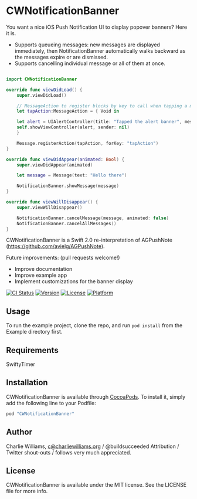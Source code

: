 # CWNotificationBanner
You want a nice iOS Push Notification UI to display popover banners? Here it is.

- Supports queueing messages: new messages are displayed immediately, then NotificationBanner automatically walks backward as the messages expire or are dismissed.
- Supports cancelling individual message or all of them at once.

```swift

import CWNotificationBanner

override func viewDidLoad() {
    super.viewDidLoad()

    // MessageAction to register blocks by key to call when tapping a message banner
    let tapAction:MessageAction = { Void in

    let alert = UIAlertController(title: "Tapped the alert banner", message: "Popups are a terrible user experience, eh?", preferredStyle: .Alert)
    self.showViewController(alert, sender: nil)
    }

    Message.registerAction(tapAction, forKey: "tapAction")
}

override func viewDidAppear(animated: Bool) {
    super.viewDidAppear(animated)

    let message = Message(text: "Hello there")

    NotificationBanner.showMessage(message)
}

override func viewWillDisappear() {
    super.viewWillDisappear()

    NotificationBanner.cancelMessage(message, animated: false)
    NotificationBanner.cancelAllMessages()
}

```

CWNotificationBanner is a Swift 2.0 re-interpretation of AGPushNote (https://github.com/avielg/AGPushNote).

Future improvements: (pull requests welcome!)
- Improve documentation
- Improve example app
- Implement customizations for the banner display


[![CI Status](http://img.shields.io/travis/charliewilliams/CWNotificationBanner.svg?style=flat)](https://travis-ci.org/charliewilliams/CWNotificationBanner)
[![Version](https://img.shields.io/cocoapods/v/CWNotificationBanner.svg?style=flat)](http://cocoapods.org/pods/CWNotificationBanner)
[![License](https://img.shields.io/cocoapods/l/CWNotificationBanner.svg?style=flat)](http://cocoapods.org/pods/CWNotificationBanner)
[![Platform](https://img.shields.io/cocoapods/p/CWNotificationBanner.svg?style=flat)](http://cocoapods.org/pods/CWNotificationBanner)

## Usage

To run the example project, clone the repo, and run `pod install` from the Example directory first.

## Requirements

SwiftyTimer

## Installation

CWNotificationBanner is available through [CocoaPods](http://cocoapods.org). To install
it, simply add the following line to your Podfile:

```ruby
pod "CWNotificationBanner"
```

## Author

Charlie Williams, c@charliewilliams.org / @buildsucceeded
Attribution / Twitter shout-outs / follows very much appreciated.

## License

CWNotificationBanner is available under the MIT license. See the LICENSE file for more info.
